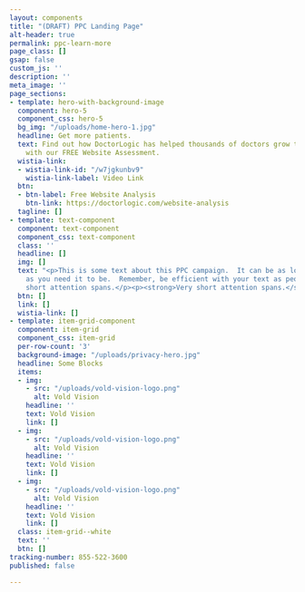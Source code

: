 ```yaml
---
layout: components
title: "(DRAFT) PPC Landing Page"
alt-header: true
permalink: ppc-learn-more
page_class: []
gsap: false
custom_js: ''
description: ''
meta_image: ''
page_sections:
- template: hero-with-background-image
  component: hero-5
  component_css: hero-5
  bg_img: "/uploads/home-hero-1.jpg"
  headline: Get more patients.
  text: Find out how DoctorLogic has helped thousands of doctors grow their practice
    with our FREE Website Assessment.
  wistia-link:
  - wistia-link-id: "/w7jgkunbv9"
    wistia-link-label: Video Link
  btn:
  - btn-label: Free Website Analysis
    btn-link: https://doctorlogic.com/website-analysis
  tagline: []
- template: text-component
  component: text-component
  component_css: text-component
  class: ''
  headline: []
  img: []
  text: "<p>This is some text about this PPC campaign.  It can be as long or short
    as you need it to be.  Remember, be efficient with your text as people have very
    short attention spans.</p><p><strong>Very short attention spans.</strong></p>"
  btn: []
  link: []
  wistia-link: []
- template: item-grid-component
  component: item-grid
  component_css: item-grid
  per-row-count: '3'
  background-image: "/uploads/privacy-hero.jpg"
  headline: Some Blocks
  items:
  - img:
    - src: "/uploads/vold-vision-logo.png"
      alt: Vold Vision
    headline: ''
    text: Vold Vision
    link: []
  - img:
    - src: "/uploads/vold-vision-logo.png"
      alt: Vold Vision
    headline: ''
    text: Vold Vision
    link: []
  - img:
    - src: "/uploads/vold-vision-logo.png"
      alt: Vold Vision
    headline: ''
    text: Vold Vision
    link: []
  class: item-grid--white
  text: ''
  btn: []
tracking-number: 855-522-3600
published: false

---
```

